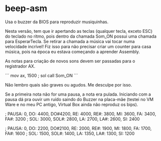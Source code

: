 # beep-asm


Usa o buzzer da BIOS para reproduzir musiquinhas.

Nesta versão, tem que ir apertando as teclas (qualquer tecla, exceto ESC) do teclado no ritmo, pois dentro
da chamada Som_ON possui uma chamada para EsperarTecla. Se retirar a chamada a música vai tocar numa velocidade incrível!
Fiz isso para não precisar criar um counter para casa música, pois na época eu estava começando a aprender Assembly.

As notas para criação de novos sons devem ser passadas para o registrador AX.

´´´ 
mov ax, 1500    ; sol
call Som_ON
´´´

Não lembro quais são graves ou agudos. Me desculpe por isso.

Se a primeira nota não for uma pausa, a nota era pulada.
Iniciando com a pausa dá pra ouvir um ruído saindo do Buzzer na placa-mãe (testei no VM Ware e no meu PC antigo, Virtual Box ainda não reproduz os bips).

; PAUSA: 0, DO: 4400, DO#4200, RE: 4000, RE#: 3800, MI: 3600, FA: 3400, FA#: 3200
; SOL: 3000, SOL#: 2800, LA: 2700, LA#: 2600, SI: 2400


; PAUSA: 0, DO: 2200, DO#2100, RE: 2000, RE#: 1900, MI: 1800, FA: 1700, FA#: 1600
; SOL: 1500, SOL#: 1400, LA: 1350, LA#: 1300, SI: 1200

